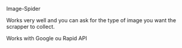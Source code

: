 Image-Spider

Works very well and you can ask for the 
type of image you want the scrapper to 
collect.

Works with Google ou Rapid API
